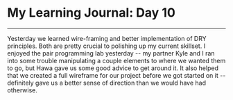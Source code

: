 # My Learning Journal: Day 10
*********************************************************************
Yesterday we learned wire-framing and better implementation of DRY principles. Both are pretty crucial to polishing up my current skillset. I enjoyed the pair programming lab yesterday -- my partner Kyle and I ran into some trouble manipulating a couple elements to where we wanted them to go, but Hawa gave us some good advice to get around it. It also helped that we created a full wireframe for our project before we got started on it -- definitely gave us a better sense of direction than we would have had otherwise.

